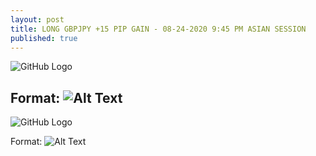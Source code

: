 ```yaml
---
layout: post
title: LONG GBPJPY +15 PIP GAIN - 08-24-2020 9:45 PM ASIAN SESSION
published: true
---
```


![GitHub Logo](/images/logo.png)

Format: ![Alt Text](https://www.tradingview.com/x/5VG4Wcl9/)
---
![GitHub Logo](/images/logo.png)

Format: ![Alt Text](https://www.tradingview.com/x/W6hSCJOW/)
